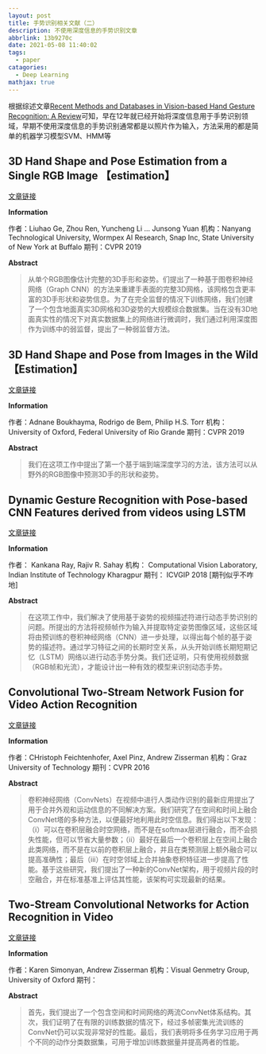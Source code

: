 ```yaml
---
layout: post
title: 手势识别相关文献（二）
description: 不使用深度信息的手势识别文章
abbrlink: 13b9270c
date: 2021-05-08 11:40:02
tags:
  - paper
catagories:
  - Deep Learning
mathjax: true
---
```


根据综述文章[Recent Methods and Databases in Vision-based Hand Gesture Recognition: A Review](https://www.researchgate.net/profile/Pramod-Pisharady/publication/284070092_Recent_methods_and_databases_in_vision-based_hand_gesture_recognition_A_review/links/59db8d320f7e9b1947ef77ee/Recent-methods-and-databases-in-vision-based-hand-gesture-recognition-A-review.pdf)可知，早在12年就已经开始将深度信息用于手势识别领域，早期不使用深度信息的手势识别通常都是以照片作为输入，方法采用的都是简单的机器学习模型SVM、HMM等



## 3D Hand Shape and Pose Estimation from a Single RGB Image 【estimation】

[文章链接](https://wvpn.ustc.edu.cn/https/77726476706e69737468656265737421f9f244993f20645f6c0dc7a59d50267b1ab4a9/stamp/stamp.jsp?tp=&arnumber=8953612)

**Information**

作者：Liuhao Ge, Zhou Ren, Yuncheng Li ... Junsong Yuan
机构：Nanyang Technological University, Wormpex AI Research, Snap Inc, State University of New York at Buffalo
期刊：CVPR 2019

**Abstract**

>从单个RGB图像估计完整的3D手形和姿势。们提出了一种基于图卷积神经网络（Graph CNN）的方法来重建手表面的完整3D网格，该网格包含更丰富的3D手形状和姿势信息。为了在完全监督的情况下训练网络，我们创建了一个包含地面真实3D网格和3D姿势的大规模综合数据集。当在没有3D地面真实性的情况下对真实数据集上的网络进行微调时，我们通过利用深度图作为训练中的弱监督，提出了一种弱监督方法。

## 3D Hand Shape and Pose from Images in the Wild 【Estimation】

[文章链接](https://wvpn.ustc.edu.cn/https/77726476706e69737468656265737421f9f244993f20645f6c0dc7a59d50267b1ab4a9/stamp/stamp.jsp?tp=&arnumber=8953961&tag=1)

**Information**

作者：Adnane Boukhayma, Rodrigo de Bem, Philip H.S. Torr
机构：University of Oxford, Federal University of Rio Grande
期刊：CVPR 2019

**Abstract**

>我们在这项工作中提出了第一个基于端到端深度学习的方法，该方法可以从野外的RGB图像中预测3D手的形状和姿势。

## Dynamic Gesture Recognition with Pose-based CNN Features derived from videos using LSTM

[文章链接](https://wvpn.ustc.edu.cn/https/77726476706e69737468656265737421f4fb0f9d243d265f6c0f/doi/pdf/10.1145/3293353.3293398)

**Information**

作者： Kankana Ray, Rajiv R. Sahay
机构： Computational Vision Laboratory, Indian Institute of Technology Kharagpur
期刊： ICVGIP 2018 [期刊似乎不咋地]


**Abstract**

>在这项工作中，我们解决了使用基于姿势的视频描述符进行动态手势识别的问题。所提出的方法将视频帧作为输入并提取特定姿势图像区域，这些区域将由预训练的卷积神经网络（CNN）进一步处理，以得出每个帧的基于姿势的描述符。通过学习特征之间的长期时空关系，从头开始训练长期短期记忆（LSTM）网络以进行动态手势分类。我们还证明，只有使用视频数据（RGB帧和光流），才能设计出一种有效的模型来识别动态手势。

## Convolutional Two-Stream Network Fusion for Video Action Recognition

[文章链接](https://openaccess.thecvf.com/content_cvpr_2016/papers/Feichtenhofer_Convolutional_Two-Stream_Network_CVPR_2016_paper.pdf)

**Information**

作者：CHristoph Feichtenhofer, Axel Pinz, Andrew Zisserman
机构：Graz University of Technology
期刊：CVPR 2016

**Abstract**

>卷积神经网络（ConvNets）在视频中进行人类动作识别的最新应用提出了用于合并外观和运动信息的不同解决方案。我们研究了在空间和时间上融合ConvNet塔的多种方法，以便最好地利用此时空信息。我们得出以下发现：（i）可以在卷积层融合时空网络，而不是在softmax层进行融合，而不会损失性能，但可以节省大量参数；（ii）最好在最后一个卷积层上在空间上融合此类网络，而不是在以前的卷积层上融合，并且在类预测层上额外融合可以提高准确性；最后（iii）在时空邻域上合并抽象卷积特征进一步提高了性能。基于这些研究，我们提出了一种新的ConvNet架构，用于视频片段的时空融合，并在标准基准上评估其性能，该架构可实现最新的结果。

## Two-Stream Convolutional Networks for Action Recognition in Video

[文章链接](https://arxiv.org/pdf/1406.2199.pdf)

**Information**

作者：Karen Simonyan, Andrew Zisserman
机构：Visual Genmetry Group, University of Oxford
期刊：

**Abstract**

>首先，我们提出了一个包含空间和时间网络的两流ConvNet体系结构。其次，我们证明了在有限的训练数据的情况下，经过多帧密集光流训练的ConvNet仍可以实现非常好的性能。最后，我们表明将多任务学习应用于两个不同的动作分类数据集，可用于增加训练数据量并提高两者的性能。